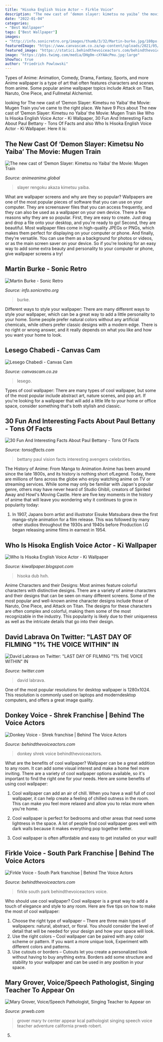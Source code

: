 ```yaml
---
title: "Hisoka English Voice Actor ~ Firkle Voice"
description: "The new cast of ‘demon slayer: kimetsu no yaiba’ the movie: mugen train"
date: "2022-01-04"
categories:
- "Best Wallpaper"
tags: ["Best Wallpaper"]
images:
- "http://info.sonicretro.org/images/thumb/3/32/Martin-burke.jpg/180px-Martin-burke.jpg"
featuredImage: "https://www.canvascam.co.za/wp-content/uploads/2021/05/Lesego-Chabedi15-683x1024.png"
featured_image: "https://statici.behindthevoiceactors.com/behindthevoiceactors/_img/chars/donkey-mcdonalds-70.9.jpg"
image: "https://pbs.twimg.com/media/DHg0m-cXYAAcPmu.jpg:large"
ShowToc: true
author: "Friedrich Powlowski"
---
```



Types of Anime: Animation, Comedy, Drama, Fantasy, Sports, and more
Anime wallpaper is a type of art that often features characters and scenes from anime. Some popular anime wallpaper topics include Attack on Titan, Naruto, One Piece, and Fullmetal Alchemist.

	

		
looking for The new cast of ‘Demon Slayer: Kimetsu no Yaiba’ the Movie: Mugen Train you've came to the right place. We have 9 Pics about The new cast of ‘Demon Slayer: Kimetsu no Yaiba’ the Movie: Mugen Train like Who Is Hisoka English Voice Actor - Ki Wallpaper, 30 Fun And Interesting Facts About Paul Bettany - Tons Of Facts and also Who Is Hisoka English Voice Actor - Ki Wallpaper. Here it is:
		
    
## The New Cast Of ‘Demon Slayer: Kimetsu No Yaiba’ The Movie: Mugen Train

<img loading=lazy src="https://animeanime.global/wp-content/uploads/2020/11/364532.jpg" onerror="this.onerror=null;this.src='https://tse3.mm.bing.net/th?id=OIP.Pvrw-JEXIL0BvoFCrsu9VwAAAA&amp;pid=15.1';" alt="The new cast of ‘Demon Slayer: Kimetsu no Yaiba’ the Movie: Mugen Train">

_Source: animeanime.global_

>slayer rengoku akaza kimetsu yaiba. 

	

What are wallpaper screens and why are they so popular?
Wallpapers are one of the most popular pieces of software that you can use on your computer. They are screensaver files that you can access frequently, and they can also be used as a wallpaper on your own device. There a few reasons why they are so popular. First, they are easy to create. Just drag and drop a file onto your desktop, and you're ready to go! Second, they are beautiful. Most wallpaper files come in high-quality JPEGs or PNGs, which makes them perfect for displaying on your computer or phone. And finally, they're versatile. You can use them as a background for photos or videos, or as the main screen saver on your device. So if you're looking for an easy way to add some extra beauty and personality to your computer or phone, give wallpaper screens a try!

    
## Martin Burke - Sonic Retro

<img loading=lazy src="http://info.sonicretro.org/images/thumb/3/32/Martin-burke.jpg/180px-Martin-burke.jpg" onerror="this.onerror=null;this.src='https://tse4.mm.bing.net/th?id=OIP.KRYgn8LqDVz91w-x21WlMQAAAA&amp;pid=15.1';" alt="Martin Burke - Sonic Retro">

_Source: info.sonicretro.org_

>burke. 

	

Different ways to style your wallpaper:
There are many different ways to style your wallpaper, which can be a great way to add a little personality to your home. Some people prefer natural colors without any artificial chemicals, while others prefer classic designs with a modern edge. There is no right or wrong answer, and it really depends on what you like and how you want your home to look.

    
## Lesego Chabedi - Canvas Cam

<img loading=lazy src="https://www.canvascam.co.za/wp-content/uploads/2021/05/Lesego-Chabedi15-683x1024.png" onerror="this.onerror=null;this.src='https://tse4.mm.bing.net/th?id=OIP.e1hq7pa7sFOBdK44RW_8yAHaLG&amp;pid=15.1';" alt="Lesego Chabedi - Canvas Cam">

_Source: canvascam.co.za_

>lesego. 

	

Types of cool wallpaper:
There are many types of cool wallpaper, but some of the most popular include abstract art, nature scenes, and pop art. If you're looking for a wallpaper that will add a little life to your home or office space, consider something that's both stylish and classic.

    
## 30 Fun And Interesting Facts About Paul Bettany - Tons Of Facts

<img loading=lazy src="http://tonsoffacts.com/wp-content/uploads/2018/05/landscape-1461679852-avengers-paul-bettany-the-vision-1180x590.jpg" onerror="this.onerror=null;this.src='https://tse3.mm.bing.net/th?id=OIP.WKlUqQktDufJ3riGaYQbswHaDt&amp;pid=15.1';" alt="30 Fun And Interesting Facts About Paul Bettany - Tons Of Facts">

_Source: tonsoffacts.com_

>bettany paul vision facts interesting avengers celebrities. 

	

The History of Anime: From Manga to Animation
Anime has been around since the late 1800s, and its history is nothing short ofLegend. Today, there are millions of fans across the globe who enjoy watching anime on TV or streaming services. While some may only be familiar with Japan's popular genre, others may have never heard of Studio Ghibli, creators of Spirited Away and Howl's Moving Castle. Here are five key moments in the history of anime that will leave you wondering why it continues to grow in popularity today:
1) In 1907, Japans born artist and illustrator Eisuke Matsubara drew the first manga-style animation for a film release. This was followed by many other studios throughout the 1930s and 1940s before Production I.G began releasing anime films in earnest in 1954.

    
## Who Is Hisoka English Voice Actor - Ki Wallpaper

<img loading=lazy src="https://preview.redd.it/yiub5m9asne31.jpg?auto=webp&amp;s=4aa47538bc795529070e223ee024896f5bbd0254" onerror="this.onerror=null;this.src='https://tse4.mm.bing.net/th?id=OIP.Sh06OBZ6-pK1HQJfTk8rRwHaJ4&amp;pid=15.1';" alt="Who Is Hisoka English Voice Actor - Ki Wallpaper">

_Source: kiwallpaper.blogspot.com_

>hisoka dub hxh. 

	

Anime Characters and their Designs: Most animes feature colorful characters with distinctive designs.
There are a variety of anime characters and their designs that can be seen on many different screens. Some of the most popular and well-known anime character designs include those of Naruto, One Piece, and Attack on Titan. The designs for these characters are often complex and colorful, making them some of the most recognizable in the industry. This popularity is likely due to their uniqueness as well as the intricate details that go into their design.

    
## David Labrava On Twitter: &quot;LAST DAY OF FILMING &quot;1% THE VOICE WITHIN&quot; IN

<img loading=lazy src="https://pbs.twimg.com/media/DHg0m-cXYAAcPmu.jpg:large" onerror="this.onerror=null;this.src='https://tse2.mm.bing.net/th?id=OIP.c8PEy5Ea4LzYSFOfxkNyJgHaJ4&amp;pid=15.1';" alt="David Labrava on Twitter: &quot;LAST DAY OF FILMING &quot;1% THE VOICE WITHIN&quot; IN">

_Source: twitter.com_

>david labrava. 

	

One of the most popular resolutions for desktop wallpaper is 1280x1024. This resolution is commonly used on laptops and moderndesktop computers, and offers a great image quality.

    
## Donkey Voice - Shrek Franchise | Behind The Voice Actors

<img loading=lazy src="https://statici.behindthevoiceactors.com/behindthevoiceactors/_img/chars/donkey-mcdonalds-70.9.jpg" onerror="this.onerror=null;this.src='https://tse3.mm.bing.net/th?id=OIP.hZhc38iukDI52YnD_cDQEQAAAA&amp;pid=15.1';" alt="Donkey Voice - Shrek franchise | Behind The Voice Actors">

_Source: behindthevoiceactors.com_

>donkey shrek voice behindthevoiceactors. 

	

What are the benefits of cool wallpaper?
Wallpaper can be a great addition to any room. It can add some visual interest and make a home feel more inviting. There are a variety of cool wallpaper options available, so it's important to find the right one for your needs. Here are some benefits of using cool wallpaper: 
1. Cool wallpaper can add an air of chill. When you have a wall full of cool wallpaper, it can help create a feeling of chilled outness in the room. This can make you feel more relaxed and allow you to relax more when you're home. 

2. Cool wallpaper is perfect for bedrooms and other areas that need some lightness in the space. A lot of people find cool wallpaper goes well with dark walls because it makes everything pop together better. 

3. Cool wallpaper is often affordable and easy to get installed on your wall!

    
## Firkle Voice - South Park Franchise | Behind The Voice Actors

<img loading=lazy src="https://statici.behindthevoiceactors.com/behindthevoiceactors/_img/chars/firkle-south-park-the-fractured-but-whole-16.2.jpg" onerror="this.onerror=null;this.src='https://tse2.mm.bing.net/th?id=OIP.mjDcZERrajLeINMWW8vNQAAAAA&amp;pid=15.1';" alt="Firkle Voice - South Park franchise | Behind The Voice Actors">

_Source: behindthevoiceactors.com_

>firkle south park behindthevoiceactors voice. 

	

Who should use cool wallpaper?
Cool wallpaper is a great way to add a touch of elegance and style to any room. Here are five tips on how to make the most of cool wallpaper: 
1) Choose the right type of wallpaper – There are three main types of wallpapers: natural, abstract, or floral. You should consider the level of detail that will be needed for your design and how your space will look. 
2) Use the right colors – Cool wallpaper can be paired with any color scheme or pattern. If you want a more unique look, Experiment with different colors and patterns. 
3) Use cutouts or borders – Cutouts let you create a personalized look without having to buy anything extra. Borders add some structure and stability to your wallpaper and can be used in any position in your space.

    
## Mary Grover, Voice/Speech Pathologist, Singing Teacher To Appear On

<img loading=lazy src="http://ww1.prweb.com/prfiles/2010/08/05/3796844/RobertGouletMaryGroverCarousel1.png" onerror="this.onerror=null;this.src='https://tse2.mm.bing.net/th?id=OIP.SkAEF3quzrnTtudvHRFjjgHaKn&amp;pid=15.1';" alt="Mary Grover, Voice/Speech Pathologist, Singing Teacher to Appear on">

_Source: prweb.com_

>grover mary tv center appear kcal pathologist singing speech voice teacher adventure california prweb robert. 

	

5.

